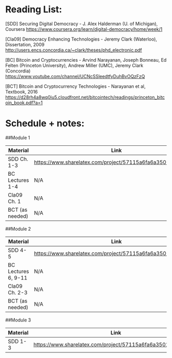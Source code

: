 Reading List:
============

[SDD] Securing Digital Democracy - J. Alex Halderman (U. of Michigan), Coursera
https://www.coursera.org/learn/digital-democracy/home/week/1

[Cla09] Democracy Enhancing Technologies - Jeremy Clark (Waterloo), Dissertation, 2009
http://users.encs.concordia.ca/~clark/theses/phd_electronic.pdf

[BC] Bitcoin and Cryptocurrencies - Arvind Narayanan, Joseph Bonneau, Ed Felten (Princeton University), Andrew Miller (UMC), Jeremy Clark (Concordia)
https://www.youtube.com/channel/UCNcSSleedtfyDuhBvOQzFzQ

[BCT] Bitcoin and Cryptocurrency Technologies - Narayanan et al, Textbook, 2016
https://d28rh4a8wq0iu5.cloudfront.net/bitcointech/readings/princeton_bitcoin_book.pdf?a=1


Schedule + notes:
=================

##Module 1

Material | Link
-----------------|-------
SDD Ch. 1-3 | https://www.sharelatex.com/project/57115a6fa6a350103211b2c3
BC Lectures 1-4 | N/A
Cla09 Ch. 1 |  N/A
BCT (as needed) | N/A

##Module 2

Material | Link
-----------------|-------
SDD 4-5 | https://www.sharelatex.com/project/57115a6fa6a350103211b2c3
BC Lectures 6, 9-11 | N/A
Cla09 Ch. 2-3 |  N/A
BCT (as needed) | N/A

##Module 3

Material | Link
-----------------|-------
SDD 1-3 | https://www.sharelatex.com/project/57115a6fa6a350103211b2c3
